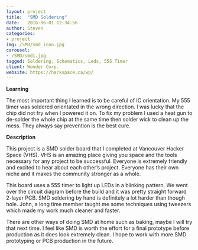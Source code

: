 ```yaml
---
layout: project
title:  "SMD Soldering"
date:   2016-06-01 12:34:56
author: Steven
categories:
- project
img: /SMD/smd_icon.jpg
carousel:
- /SMD/smd1.jpg
tagged: Soldering, Schematics, Leds, 555 Timer
client: Wonder Corp.
website: https://hackspace.ca/wp/
---
```

**Learning**

The most important thing I learned is to be careful of IC orientation. My 555 timer was soldered orientated in the wrong direction. I was lucky that the chip did not fry when I powered it on. To fix my problem I used a heat gun to de-solder the whole chip at the same time then solder wick to clean up the mess. They always say prevention is the best cure.

**Description**

This project is a SMD solder board that I completed at Vancouver Hacker Space (VHS). VHS is an amazing place giving you space and the tools necessary for any project to be successful. Everyone is extremely friendly and excited to hear about each other’s project. Everyone has their own niche and it makes the community stronger as a whole.

This board uses a 555 timer to light up LEDs in a blinking pattern. We went over the circuit diagram before the build and it was pretty straight forward 2-layer PCB. SMD soldering by hand is definitely a lot harder than though hole. John, a long time member taught me some techniques using tweezers which made my work much cleaner and faster.

There are other ways of doing SMD at home such as baking, maybe I will try that next time. I feel like SMD is worth the effort for a final prototype before production as it does look extremely clean. I hope to work with more SMD prototyping or PCB production in the future.

